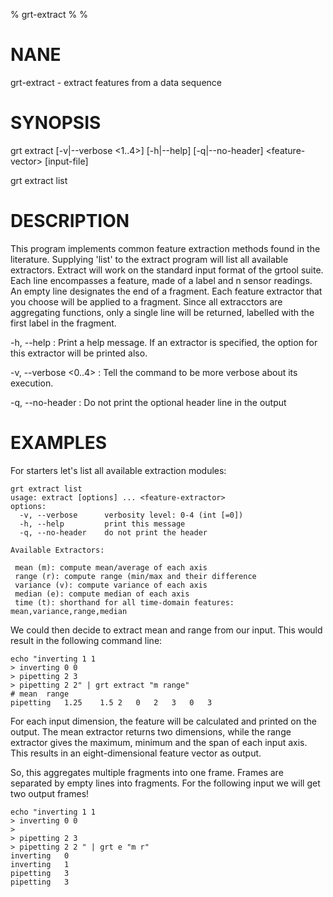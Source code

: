 % grt-extract
% 
% 

# NANE

 grt-extract - extract features from a data sequence

# SYNOPSIS
 grt extract [-v|--verbose \<1..4\>] [-h|--help] [-q|--no-header] 
             \<feature-vector\> [input-file]

 grt extract list

# DESCRIPTION
 This program implements common feature extraction methods found in the literature. Supplying 'list' to the extract program will list all available extractors. Extract will work on the standard input format of the grtool suite. Each line encompasses a feature, made of a label and n sensor readings. An empty line designates the end of a fragment. Each feature extractor that you choose will be applied to a fragment. Since all extracctors are aggregating functions, only a single line will be returned, labelled with the first label in the fragment.

-h, --help
:   Print a help message. If an extractor is specified, the option for this extractor will be printed also.
 
-v, --verbose \<0..4\>
:   Tell the command to be more verbose about its execution.

-q, --no-header
:   Do not print the optional header line in the output

# EXAMPLES

 For starters let's list all available extraction modules:
    
    grt extract list
    usage: extract [options] ... <feature-extractor>
    options:
      -v, --verbose      verbosity level: 0-4 (int [=0])
      -h, --help         print this message
      -q, --no-header    do not print the header
    
    Available Extractors:
    
     mean (m): compute mean/average of each axis
     range (r): compute range (min/max and their difference
     variance (v): compute variance of each axis
     median (e): compute median of each axis
     time (t): shorthand for all time-domain features: mean,variance,range,median

 We could then decide to extract mean and range from our input. This would result in the following command line:

    echo "inverting 1 1
    > inverting 0 0
    > pipetting 2 3
    > pipetting 2 2" | grt extract "m range"
    # mean	range	
    pipetting	1.25	1.5	2	0	2	3	0	3	


 For each input dimension, the feature will be calculated and printed on the output. The mean extractor returns two dimensions, while the range extractor gives the maximum, minimum and the span of each input axis. This results in an eight-dimensional feature vector as output.

 So, this aggregates multiple fragments into one frame. Frames are separated by empty lines into fragments. For the following input we will get two output frames!

    echo "inverting 1 1
    > inverting 0 0
    >
    > pipetting 2 3
    > pipetting 2 2 " | grt e "m r"
    inverting	0
    inverting	1
    pipetting	3
    pipetting	3
